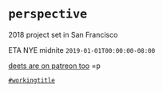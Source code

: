 # `perspective`
2018 project set in San Francisco

ETA NYE midnite <code>2019-01-01T00:00:00-08:00</code>

[deets are on patreon too](https://www.patreon.com/subpicture/overview) =p

[`#workingtitle`](../../issues/5)
